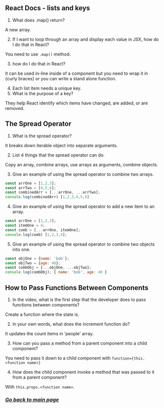 ## React Docs - lists and keys

1. What does .map() return?

A new array.

2. If I want to loop through an array and display each value in JSX, how do I do that in React?

You need to use `.map()` method. 

3. how do I do that in React?

It can be used in-line inside of a component but you need to wrap it in {curly braces} or you can write a stand alone function.

4. Each list item needs a unique key.
5. What is the purpose of a key?

They help React identify which items have changed, are added, or are removed.

## The Spread Operator

1. What is the spread operator?

It breaks down iterable object into separate arguments.

2. List 4 things that the spread operator can do.

Copy an array, combine arrays, use arrays as arguments, combine objects.

3. Give an example of using the spread operator to combine two arrays.

``` javascript
const arrOne = [1,2,3];
const arrTwo = [4,5,6];
const combinedArr = [...arrOne, ...arrTwo];
console.log(combinedArr) [1,2,3,4,5,6]
```

4. Give an example of using the spread operator to add a new item to an array.

``` javascript
const arrOne = [1,2,3];
const itemOne = 4;
const comb = [...arrOne, itemOne];
console.log(comb) [1,2,3,4];
```

5. Give an example of using the spread operator to combine two objects into one.

``` javascript
const objOne = {name: 'bob'};
const objTwo = {age: 40};
const combObj = {...objOne, ...objTwo};
console.log(combObj); { name: 'bob', age: 40 }
```

## How to Pass Functions Between Components

1. In the video, what is the first step that the developer does to pass functions between components?

Create a function where the state is.

2. In your own words, what does the increment function do?

It updates the count items in 'people' array.

3. How can you pass a method from a parent component into a child component?

You need to pass it down to a child component with `function={this.<function name>}`

4. How does the child component invoke a method that was passed to it from a parent component?

With `this.props.<function name>`.

### [_Go back to main page_](README.md)
